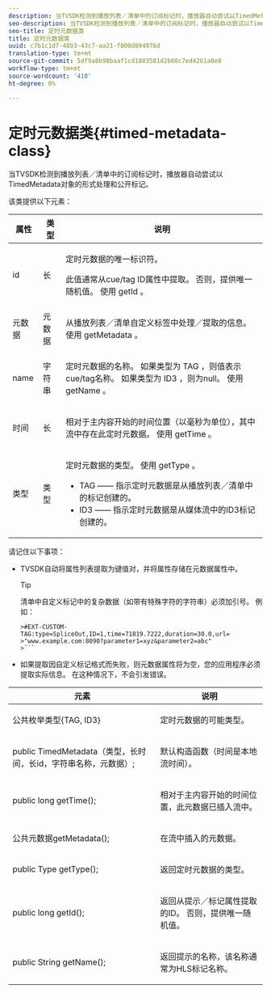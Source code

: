 ```yaml
---
description: 当TVSDK检测到播放列表／清单中的订阅标记时，播放器自动尝试以TimedMetadata对象的形式处理和公开标记。
seo-description: 当TVSDK检测到播放列表／清单中的订阅标记时，播放器自动尝试以TimedMetadata对象的形式处理和公开标记。
seo-title: 定时元数据类
title: 定时元数据类
uuid: c7b1c1d7-48b3-43c7-aa21-f800d894976d
translation-type: tm+mt
source-git-commit: 5df9a8b98baaf1cd1803581d2b60c7ed4261a0e8
workflow-type: tm+mt
source-wordcount: '418'
ht-degree: 0%

---
```



# 定时元数据类{#timed-metadata-class}

当TVSDK检测到播放列表／清单中的订阅标记时，播放器自动尝试以TimedMetadata对象的形式处理和公开标记。

该类提供以下元素：

<table id="table_FFC56AC5B1E04DA99C9309C0223ABA90"> 
 <thead> 
  <tr> 
   <th colname="col1" class="entry"><b> 属性 </b></th> 
   <th colname="col02" class="entry"> <b> 类型  </b></th> 
   <th colname="col2" class="entry"> <b> 说明  </b> </th> 
  </tr> 
 </thead>
 <tbody> 
  <tr> 
   <td colname="col1"> <span class="codeph"> id  </span> </td> 
   <td colname="col02"> 长 </td> 
   <td colname="col2"> <p>定时元数据的唯一标识符。 </p> <p>此值通常从cue/tag ID属性中提取。 否则，提供唯一随机值。 使用<span class="codeph"> getId </span>。 </p> </td> 
  </tr> 
  <tr> 
   <td colname="col1"> <span class="codeph"> 元数据  </span> </td> 
   <td colname="col02"> 元数据 </td> 
   <td colname="col2"> <p>从播放列表／清单自定义标签中处理／提取的信息。 使用<span class="codeph"> getMetadata </span>。 </p> </td> 
  </tr> 
  <tr> 
   <td colname="col1"> <span class="codeph"> name </span> </td> 
   <td colname="col02"> 字符串 </td> 
   <td colname="col2"> <p>定时元数据的名称。 如果类型为<span class="codeph"> TAG </span>，则值表示cue/tag名称。 如果类型为<span class="codeph"> ID3 </span>，则为null。 使用<span class="codeph"> getName </span>。 </p> </td> 
  </tr> 
  <tr> 
   <td colname="col1"> <span class="codeph"> 时间  </span> </td> 
   <td colname="col02"> 长 </td> 
   <td colname="col2"> <p>相对于主内容开始的时间位置（以毫秒为单位），其中流中存在此定时元数据。 使用<span class="codeph"> getTime </span>。 </p> </td> 
  </tr> 
  <tr> 
   <td colname="col1"> <span class="codeph"> 类型  </span> </td> 
   <td colname="col02"> 类型 </td> 
   <td colname="col2"> <p>定时元数据的类型。 使用<span class="codeph"> getType </span>。 
     <ul id="ul_70FBFB33E9F846D8B38592560CCE9560"> 
      <li id="li_739D30561BFB4D9B97DF212E4880BA2C">TAG —— 指示定时元数据是从播放列表／清单中的标记创建的。 </li> 
      <li id="li_E785E1DEF1CC4D9DBE7764E5D05EFAFC">ID3 —— 指示定时元数据是从媒体流中的ID3标记创建的。 </li> 
     </ul> </p> </td> 
  </tr> 
 </tbody> 
</table>

<!--<a id="section_737CC47997F74F80A3C5C6171ADE120E"></a>-->

请记住以下事项：

* TVSDK自动将属性列表提取为键值对，并将属性存储在元数据属性中。

   >[!TIP]
   >
   >清单中自定义标记中的复杂数据（如带有特殊字符的字符串）必须加引号。 例如：
   >
   >
   ```
   >#EXT-CUSTOM-TAG:type=SpliceOut,ID=1,time=71819.7222,duration=30.0,url= 
   >"www.example.com:8090?parameter1=xyz&parameter2=abc"
   >```

* 如果提取因自定义标记格式而失败，则元数据属性将为空，您的应用程序必须提取实际信息。 在这种情况下，不会引发错误。

<table id="table_1BAE98BF23F641A3A5709EBE37B327F6"> 
 <thead> 
  <tr> 
   <th colname="col1" class="entry"> <b>元素  </b></th> 
   <th colname="col2" class="entry"> <b>说明</b></th> 
  </tr> 
 </thead>
 <tbody> 
  <tr> 
   <td colname="col1"> <span class="codeph"> 公共枚举类型{TAG, ID3}  </span> </td> 
   <td colname="col2"> <p>定时元数据的可能类型。 </p> </td> 
  </tr> 
  <tr> 
   <td colname="col1"> <span class="codeph"> public TimedMetadata（类型，长时间，长id，字符串名称，元数据）;  </span> </td> 
   <td colname="col2"> <p>默认构造函数（时间是本地流时间）。 </p> </td> 
  </tr> 
  <tr> 
   <td colname="col1"> <span class="codeph"> public long getTime();  </span> </td> 
   <td colname="col2"> <p>相对于主内容开始的时间位置，此元数据已插入流中。 </p> </td> 
  </tr> 
  <tr> 
   <td colname="col1"> <span class="codeph"> 公共元数据getMetadata();  </span> </td> 
   <td colname="col2"> <p>在流中插入的元数据。 </p> </td> 
  </tr> 
  <tr> 
   <td colname="col1"> <span class="codeph"> public Type getType();  </span> </td> 
   <td colname="col2"> <p>返回定时元数据的类型。 </p> </td> 
  </tr> 
  <tr> 
   <td colname="col1"> <span class="codeph"> public long getId();  </span> </td> 
   <td colname="col2"> <p>返回从提示／标记属性提取的ID。 否则，提供唯一随机值。 </p> </td> 
  </tr> 
  <tr> 
   <td colname="col1"> <span class="codeph"> public String getName();  </span> </td> 
   <td colname="col2"> <p>返回提示的名称，该名称通常为HLS标记名称。 </p> </td> 
  </tr> 
 </tbody> 
</table>